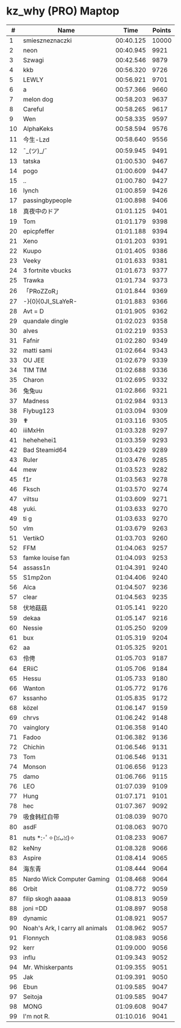 # kz_why (PRO) Maptop

|  # | Name | Time | Points |
|-------------- | -------------- | -------------- | -------------- | 
| 1 | smieszneznaczki | 00:40.125 | 10000 | 
| 2 | neon | 00:40.945 | 9921 | 
| 3 | Szwagi | 00:42.546 | 9879 | 
| 4 | kkb | 00:56.320 | 9726 | 
| 5 | LEWLY | 00:56.921 | 9701 | 
| 6 | a | 00:57.366 | 9660 | 
| 7 | melon dog | 00:58.203 | 9637 | 
| 8 | Careful | 00:58.265 | 9617 | 
| 9 | Wen | 00:58.335 | 9597 | 
| 10 | AlphaKeks | 00:58.594 | 9576 | 
| 11 | 今生-Lzd | 00:58.640 | 9556 | 
| 12 | ¯\_(ツ)_/¯ | 00:59.945 | 9491 | 
| 13 | tatska | 01:00.530 | 9467 | 
| 14 | pogo | 01:00.609 | 9447 | 
| 15 | .. | 01:00.780 | 9427 | 
| 16 | lynch | 01:00.859 | 9426 | 
| 17 | passingbypeople | 01:00.898 | 9406 | 
| 18 | 真夜中のドア | 01:01.125 | 9401 | 
| 19 | Tom | 01:01.179 | 9398 | 
| 20 | epicpfeffer | 01:01.188 | 9394 | 
| 21 | Xeno | 01:01.203 | 9391 | 
| 22 | Kuupo | 01:01.405 | 9386 | 
| 23 | Veeky | 01:01.633 | 9381 | 
| 24 | 3 fortnite vbucks | 01:01.673 | 9377 | 
| 25 | Trawka | 01:01.734 | 9373 | 
| 26 | 「PRoZZoR」 | 01:01.844 | 9369 | 
| 27 | -}{0}{0JI_SLaYeR- | 01:01.883 | 9366 | 
| 28 | Avt = D | 01:01.905 | 9362 | 
| 29 | quandale dingle | 01:02.023 | 9358 | 
| 30 | alves | 01:02.219 | 9353 | 
| 31 | Fafnir | 01:02.280 | 9349 | 
| 32 | matti sami | 01:02.664 | 9343 | 
| 33 | OU JEE | 01:02.679 | 9339 | 
| 34 | TIM TIM | 01:02.688 | 9336 | 
| 35 | Charon | 01:02.695 | 9332 | 
| 36 | 兔兔uu | 01:02.866 | 9321 | 
| 37 | Madness | 01:02.984 | 9313 | 
| 38 | Flybug123 | 01:03.094 | 9309 | 
| 39 | ✟ | 01:03.116 | 9305 | 
| 40 | iiiMxHn | 01:03.328 | 9297 | 
| 41 | hehehehei1 | 01:03.359 | 9293 | 
| 42 | Bad Steamid64 | 01:03.429 | 9289 | 
| 43 | Ruler | 01:03.476 | 9285 | 
| 44 | mew | 01:03.523 | 9282 | 
| 45 | f1r | 01:03.563 | 9278 | 
| 46 | Fksch | 01:03.570 | 9274 | 
| 47 | viltsu | 01:03.609 | 9271 | 
| 48 | yuki. | 01:03.633 | 9270 | 
| 49 | ti g | 01:03.633 | 9270 | 
| 50 | vlm | 01:03.679 | 9263 | 
| 51 | VertikO | 01:03.703 | 9260 | 
| 52 | FFM | 01:04.063 | 9257 | 
| 53 | famke louise fan | 01:04.093 | 9253 | 
| 54 | assass1n | 01:04.391 | 9240 | 
| 55 | S1mp2on | 01:04.406 | 9240 | 
| 56 | Alca | 01:04.507 | 9236 | 
| 57 | clear | 01:04.563 | 9235 | 
| 58 | 伏地菇菇 | 01:05.141 | 9220 | 
| 59 | dekaa | 01:05.147 | 9216 | 
| 60 | Nessie | 01:05.250 | 9209 | 
| 61 | bux | 01:05.319 | 9204 | 
| 62 | aa | 01:05.325 | 9201 | 
| 63 | 伶俜 | 01:05.703 | 9187 | 
| 64 | ERiiC | 01:05.706 | 9184 | 
| 65 | Hessu | 01:05.733 | 9180 | 
| 66 | Wanton | 01:05.772 | 9176 | 
| 67 | kssanho | 01:05.835 | 9172 | 
| 68 | közel | 01:06.147 | 9159 | 
| 69 | chrvs | 01:06.242 | 9148 | 
| 70 | vainglory | 01:06.358 | 9140 | 
| 71 | Fadoo | 01:06.382 | 9136 | 
| 72 | Chichin | 01:06.546 | 9131 | 
| 73 | Tom | 01:06.546 | 9131 | 
| 74 | Monson | 01:06.656 | 9123 | 
| 75 | damo | 01:06.766 | 9115 | 
| 76 | LEO | 01:07.039 | 9109 | 
| 77 | Hung | 01:07.171 | 9101 | 
| 78 | hec | 01:07.367 | 9092 | 
| 79 | 吸食韩红白带 | 01:08.039 | 9070 | 
| 80 | asdF | 01:08.063 | 9070 | 
| 81 | nuts *:･ﾟ✧(ꈍᴗꈍ)✧ | 01:08.233 | 9067 | 
| 82 | keNny | 01:08.328 | 9066 | 
| 83 | Aspire | 01:08.414 | 9065 | 
| 84 | 海东青 | 01:08.444 | 9064 | 
| 85 | Nardo Wick Computer Gaming | 01:08.468 | 9064 | 
| 86 | Orbit | 01:08.772 | 9059 | 
| 87 | filip skogh aaaaa | 01:08.813 | 9059 | 
| 88 | joni =DD | 01:08.897 | 9058 | 
| 89 | dynamic | 01:08.921 | 9057 | 
| 90 | Noah's Ark, I carry all animals | 01:08.962 | 9057 | 
| 91 | Flonnych | 01:08.983 | 9056 | 
| 92 | kerr | 01:09.000 | 9056 | 
| 93 | influ | 01:09.343 | 9052 | 
| 94 | Mr. Whiskerpants | 01:09.355 | 9051 | 
| 95 | Jak | 01:09.391 | 9050 | 
| 96 | Ebun | 01:09.585 | 9047 | 
| 97 | Seitoja | 01:09.585 | 9047 | 
| 98 | MONG | 01:09.608 | 9047 | 
| 99 | I'm not R. | 01:10.016 | 9041 | 

